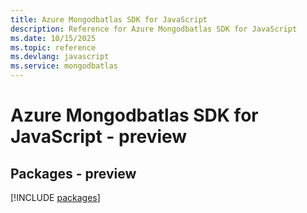 ```yaml
---
title: Azure Mongodbatlas SDK for JavaScript
description: Reference for Azure Mongodbatlas SDK for JavaScript
ms.date: 10/15/2025
ms.topic: reference
ms.devlang: javascript
ms.service: mongodbatlas
---
```

# Azure Mongodbatlas SDK for JavaScript - preview
## Packages - preview
[!INCLUDE [packages](mongodbatlas-index.md)]